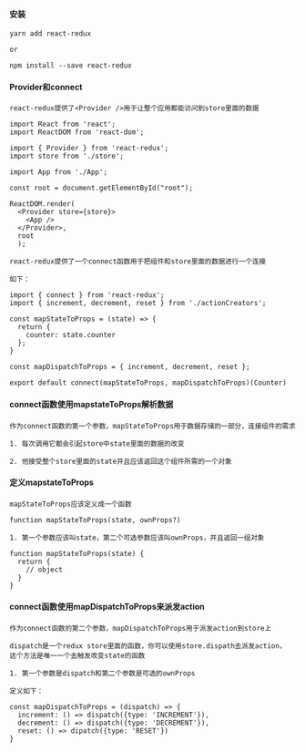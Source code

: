 #### 安装
>>>

    yarn add react-redux

    or

    npm install --save react-redux

#### Provider和connect
>>>

    react-redux提供了<Provider />用于让整个应用都能访问到store里面的数据

    import React from 'react';
    import ReactDOM from 'react-dom';

    import { Provider } from 'react-redux';
    import store from './store';

    import App from './App';

    const root = document.getElementById("root");

    ReactDOM.render(
      <Provider store={store}>
        <App />
      </Provider>,
      root
      );

    react-redux提供了一个connect函数用于把组件和store里面的数据进行一个连接

    如下：

    import { connect } from 'react-redux';
    import { increment, decrement, reset } from './actionCreators';

    const mapStateToProps = (state) => {
      return {
        counter: state.counter
      };
    }

    const mapDispatchToProps = { increment, decrement, reset };

    export default connect(mapStateToProps, mapDispatchToProps)(Counter)

#### connect函数使用mapstateToProps解析数据
>>>

    作为connect函数的第一个参数，mapStateToProps用于数据存储的一部分，连接组件的需求

    1. 每次调用它都会引起store中state里面的数据的改变

    2. 他接受整个store里面的state并且应该返回这个组件所需的一个对象

#### 定义mapstateToProps
>>>

    mapStateToProps应该定义成一个函数

    function mapStateToProps(state, ownProps?)

    1. 第一个参数应该叫state，第二个可选参数应该叫ownProps，并且返回一组对象

    function mapStateToProps(state) {
      return {
        // object
      }
    }

#### connect函数使用mapDispatchToProps来派发action
>>>

    作为connect函数的第二个参数，mapDispatchToProps用于派发action到store上

    dispatch是一个redux store里面的函数，你可以使用store.dispath去派发action，
    这个方法是唯一一个去触发改变state的函数

    1. 第一个参数是dispatch和第二个参数是可选的ownProps

    定义如下：

    const mapDispatchToProps = (dispatch) => {
      increment: () => dispatch({type: 'INCREMENT'}),
      decrement: () => dispatch({type: 'DECREMENT'}),
      reset: () => dipatch({type: 'RESET'})
    }
